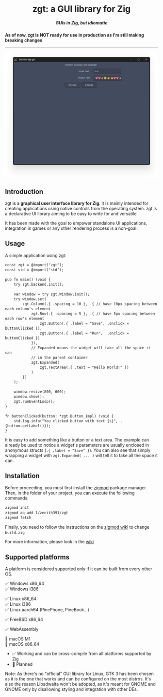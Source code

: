 <h1 align="center">zgt: a GUI library for Zig</h1>
<h5 align="center">GUIs in Zig, but idiomatic</h5>

**As of now, zgt is NOT ready for use in production as I'm still making breaking changes**

---

![the glorius software in action](https://raw.githubusercontent.com/zenith391/bottom-zig-gui/main/.github/screenshot.png) 

## Introduction

zgt is a **graphical user interface library for Zig**. It is mainly intended for creating applications using native controls from the operating system.
zgt is a declarative UI library aiming to be easy to write for and versatile.

It has been made with the goal to empower standalone UI applications, integration in games or any other rendering process is a non-goal.

## Usage

A simple application using zgt:

```zig
const zgt = @import("zgt");
const std = @import("std");

pub fn main() !void {
    try zgt.backend.init();

    var window = try zgt.Window.init();
    try window.set(
        zgt.Column(.{ .spacing = 10 }, .{ // have 10px spacing between each column's element
            zgt.Row(.{ .spacing = 5 }, .{ // have 5px spacing between each row's element
                zgt.Button(.{ .label = "Save", .onclick = buttonClicked }),
                zgt.Button(.{ .label = "Run",  .onclick = buttonClicked })
            }),
            // Expanded means the widget will take all the space it can
            // in the parent container
            zgt.Expanded(
                zgt.TextArea(.{ .text = "Hello World!" })
            )
        })
    );

    window.resize(800, 600);
    window.show();
    zgt.runEventLoop();
}

fn buttonClicked(button: *zgt.Button_Impl) !void {
    std.log.info("You clicked button with text {s}", .{button.getLabel()});
}
```
It is easy to add something like a button or a text area. The example can already be used to notice a widget's parameters are usually enclosed in anonymous
structs (`.{ .label = "Save" }`). You can also see that simply wrapping a widget with `zgt.Expanded( ... )` will tell it to take all the space it can.

## Installation

Before proceeding, you must first install the [zigmod](https://github.com/nektro/zigmod) package manager.
Then, in the folder of your project,
you can execute the following commands:
```sh
zigmod init
zigmod aq add 1/zenith391/zgt
zigmod fetch
```
Finally, you need to follow the instructions on the
[zigmod wiki](https://github.com/nektro/zigmod/blob/master/docs/commands/fetch.md#adding-depszig-to-your-buildzig) to change `build.zig`

For more information, please look in the [wiki](https://github.com/zenith391/zgt/wiki/Installation)

## Supported platforms

A platform is considered supported only if it can be built from every other OS.

✅ Windows x86_64  
✅ Windows i386

✅ Linux x86_64  
✅ Linux i386  
✅ Linux aarch64 (PinePhone, PineBook...)  

✅ FreeBSD x86_64  

✅ WebAssembly  

🏃 macOS M1  
🏃 macOS x86_64  

- ✅ Working and can be cross-compile from all platforms supported by Zig
- 🏃 Planned

Note: As there's no "official" GUI library for Linux, GTK 3 has been chosen as it is the one
that works and can be configured on the most distros. It's also the reason Libadwaita won't
be adopted, as it's meant for GNOME and GNOME only by disallowing styling and integration
with other DEs.
